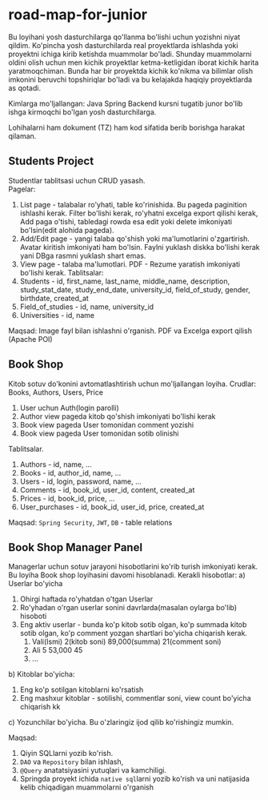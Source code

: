 # road-map-for-junior

Bu loyihani yosh dasturchilarga qo'llanma bo'lishi uchun yozishni niyat qildim. 
Ko'pincha yosh dasturchilarda real proyektlarda ishlashda yoki proyektni ichiga kirib ketishda muammolar bo'ladi. Shunday muammolarni oldini olish uchun 
men kichik proyektlar ketma-ketligidan iborat kichik harita yaratmoqchiman. Bunda har bir proyektda kichik ko'nikma va bilimlar olish imkonini beruvchi 
topshiriqlar bo'ladi va bu kelajakda haqiqiy proyektlarda as qotadi.

Kimlarga mo'ljallangan: Java Spring Backend kursni tugatib junor bo'lib ishga kirmoqchi bo'lgan yosh dasturchilarga.

Lohihalarni ham dokument (TZ) ham kod sifatida berib borishga harakat qilaman.


## Students Project
Studentlar tablitsasi uchun CRUD yasash.  
Pagelar:
1. List page - talabalar ro'yhati, table ko'rinishida. Bu pageda paginition ishlashi kerak. Filter bo'lishi kerak, ro'yhatni excelga export qilishi kerak, Add paga o'tishi, tabledagi rowda esa edit yoki delete imkoniyati bo'lsin(edit alohida pageda).  
2. Add/Edit page - yangi talaba qo'shish yoki ma'lumotlarini o'zgartirish. Avatar kiritish imkoniyati ham bo'lsin. Faylni yuklash diskka bo'lishi kerak yani DBga rasmni yuklash shart emas.
3. View page -  talaba ma'lumotlari. PDF - Rezume yaratish imkoniyati bo'lishi kerak.
Tablitsalar: 
1. Students - id, first_name, last_name, middle_name, description, study_stat_date, study_end_date, university_id, field_of_study, gender, birthdate, created_at
2. Field_of_studies - id, name, university_id
3. Universities - id, name


Maqsad: Image fayl bilan ishlashni o'rganish. PDF va Excelga export qilish (Apache POI)


## Book Shop
Kitob sotuv do'konini avtomatlashtirish uchun mo'ljallangan loyiha.
Crudlar: Books, Authors, Users, Price
1. User uchun Auth(login parolli)
2. Author view pageda kitob qo'shish imkoniyati bo'lishi kerak
3. Book view pageda User tomonidan comment yozishi
4. Book view pageda User tomonidan sotib olinishi

Tablitsalar. 
1. Authors - id, name, ...
2. Books - id, author_id, name, ... 
3. Users - id, login, password, name, ...
4. Comments - id, book_id, user_id, content, created_at 
5. Prices - id, book_id, price,  ... 
6. User_purchases - id, book_id, user_id, price, created_at

Maqsad: `Spring Security`, `JWT`, `DB` - table relations

## Book Shop Manager Panel
Managerlar uchun sotuv jarayoni hisobotlarini ko'rib turish imkoniyati kerak. Bu loyiha  Book shop loyihasini davomi hisoblanadi.
Kerakli hisobotlar:
a) Userlar bo'yicha
1. Ohirgi haftada ro'yhatdan o'tgan Userlar
2. Ro'yhadan o'rgan userlar sonini davrlarda(masalan oylarga bo'lib) hisoboti
3. Eng aktiv userlar - bunda ko'p kitob sotib olgan, ko'p summada kitob sotib olgan, ko'p comment yozgan shartlari bo'yicha chiqarish kerak.
   1. Vali(Ismi)    2(kitob soni)  89,000(summa)  21(comment soni)
   2. Ali           5              53,000         45
   3. ...
   
b) Kitoblar bo'yicha:
1. Eng ko'p sotilgan kitoblarni ko'rsatish
2. Eng mashxur kitoblar - sotilishi, commentlar soni, view count bo'yicha chiqarish kk

c) Yozunchilar bo'yicha. Bu o'zlaringiz ijod qilib ko'rishingiz mumkin.

Maqsad:
1. Qiyin SQLlarni yozib ko'rish. 
2. `DAO` va `Repository` bilan ishlash, 
3. `@Query` anatatsiyasini yutuqlari va kamchiligi.
4. Springda proyekt ichida `native sql`larni yozib ko'rish va uni natijasida kelib chiqadigan muammolarni o'rganish

